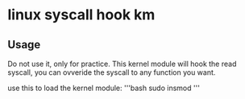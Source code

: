 # linux syscall hook km
  
## Usage
 Do not use it, only for practice.
 This kernel module will hook the read syscall,
 you can ovveride the syscall to any function you want.
 
use this to load the kernel module:
'''bash
sudo insmod
'''
